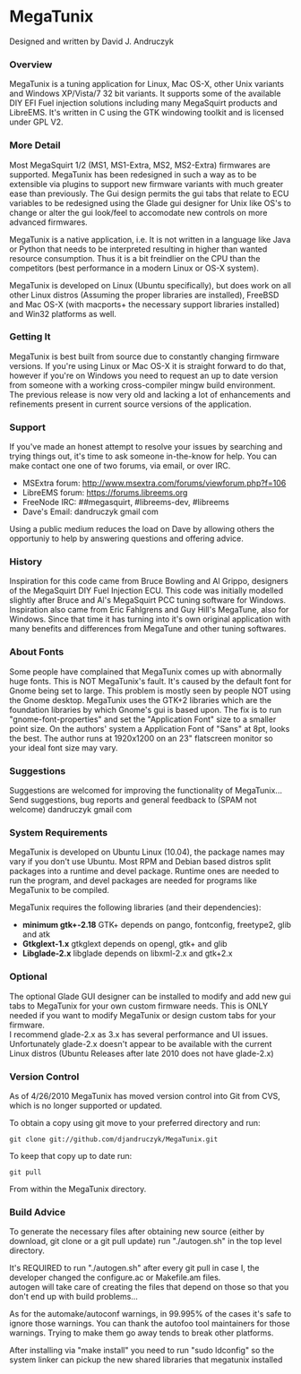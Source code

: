 # MegaTunix

Designed and written by David J. Andruczyk

### Overview

MegaTunix is a tuning application for Linux, Mac OS-X, other Unix variants and
Windows XP/Vista/7 32 bit variants. It supports some of the available DIY EFI
Fuel injection solutions including many MegaSquirt products and LibreEMS. It's
written in C using the GTK windowing toolkit and is licensed under GPL V2.

### More Detail

Most MegaSquirt 1/2 (MS1, MS1-Extra, MS2, MS2-Extra) firmwares are supported.
MegaTunix has been redesigned in such a way as to be extensible via plugins to
support new firmware variants with much greater ease than previously. The Gui
design permits the gui tabs that relate to ECU variables to be redesigned using
the Glade gui designer for Unix like OS's to change or alter the gui look/feel
to accomodate new controls on more advanced firmwares.

MegaTunix is a native application, i.e. It is not written in a language like
Java or Python that needs to be interpreted resulting in higher than wanted
resource consumption. Thus it is a bit freindlier on the CPU than the
competitors (best performance in a modern Linux or OS-X system).

MegaTunix is developed on Linux (Ubuntu specifically), but does work on all
other Linux distros (Assuming the proper libraries are installed), FreeBSD and
Mac OS-X (with macports+ the necessary support libraries installed) and Win32
platforms as well. 

### Getting It

MegaTunix is best built from source due to constantly changing firmware versions.
If you're using Linux or Mac OS-X it is straight forward to do that, however if
you're on Windows you need to request an up to date version from someone with a
working cross-compiler mingw build environment. The previous release is now very
old and lacking a lot of enhancements and refinements present in current source
versions of the application.

### Support

If you've made an honest attempt to resolve your issues by searching and trying
things out, it's time to ask someone in-the-know for help. You can make contact
one one of two forums, via email, or over IRC.

- MSExtra forum: http://www.msextra.com/forums/viewforum.php?f=106
- LibreEMS forum: https://forums.libreems.org
- FreeNode IRC: ##megasquirt, #libreems-dev, #libreems
- Dave's Email: dandruczyk <at> gmail <dot> com

Using a public medium reduces the load on Dave by allowing others the opportuniy
to help by answering questions and offering advice.

### History

Inspiration for this code came from Bruce Bowling and Al Grippo, 
designers of the MegaSquirt DIY Fuel Injection ECU.  This code was initially 
modelled slightly after Bruce and Al's MegaSquirt PCC tuning software 
for Windows.  Inspiration also came from Eric Fahlgrens and Guy Hill's
MegaTune, also for Windows.  Since that time it has turning into it's own
original application with many benefits and differences from MegaTune and
other tuning softwares.

### About Fonts

Some people have complained that MegaTunix comes up with abnormally
huge fonts.  This is NOT MegaTunix's fault.  It's caused by the default font
for Gnome being set to large.  This problem is mostly seen by people NOT 
using the Gnome desktop.   MegaTunix uses the GTK+2 libraries which are the 
foundation libraries by which Gnome's gui is based upon.  The fix is to run 
"gnome-font-properties" and set the "Application Font" size to a smaller 
point size.  On the authors' system a Application Font of "Sans" at 8pt, 
looks the best.  The author runs at 1920x1200 on an 23" flatscreen monitor 
so your ideal font size may vary.

### Suggestions

Suggestions are welcomed for improving the functionality of MegaTunix...
Send suggestions, bug reports and general feedback to (SPAM not welcome) 
dandruczyk <at> gmail <dot> com

### System Requirements

MegaTunix is developed on Ubuntu Linux (10.04), 
the package names may vary if you don't use Ubuntu.  Most RPM and Debian 
based distros split packages into a runtime and devel package.  Runtime 
ones are needed to run the program, and devel packages are needed for 
programs like MegaTunix to be compiled.

MegaTunix requires the following libraries (and their dependencies):

- __minimum gtk+-2.18__
  GTK+ depends on pango, fontconfig, freetype2, glib and atk
- __Gtkglext-1.x__
  gtkglext depends on opengl, gtk+ and glib
- __Libglade-2.x__
  libglade depends on libxml-2.x and gtk+2.x


### Optional

The optional Glade GUI designer can be installed to modify and add new gui 
tabs to MegaTunix for your own custom firmware needs.  This is ONLY needed 
if you want to modify MegaTunix or design custom tabs for your firmware.  
I recommend glade-2.x as 3.x has several performance and UI issues.  
Unfortunately glade-2.x doesn't appear to be available with the current 
Linux distros (Ubuntu Releases after late 2010 does not have glade-2.x)


### Version Control

As of 4/26/2010 MegaTunix has moved version control into Git from CVS, which is
no longer supported or updated.

To obtain a copy using git move to your preferred directory and run:

	git clone git://github.com/djandruczyk/MegaTunix.git

To keep that copy up to date run:

	git pull

From within the MegaTunix directory.

### Build Advice

To generate the necessary files after obtaining new source (either by download,
git clone or a git pull update) run "./autogen.sh" in the top level directory.

It's REQUIRED to run "./autogen.sh" after every git pull 
in case I, the developer changed the configure.ac or Makefile.am files.  
autogen will take care of creating the files that depend on those so that 
you don't end up with build problems...

As for the automake/autoconf warnings, in 99.995% of the cases it's safe
to ignore those warnings.  You can thank the autofoo tool maintainers for
those warnings.  Trying to make them go away tends to break other platforms.

After installing via "make install" you need to run "sudo ldconfig" so the
system linker can pickup the new shared libraries that megatunix installed

